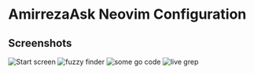 # AmirrezaAsk Neovim Configuration

## Screenshots
![Start screen](https://raw.github.com/amirrezaask/dotfiles/master/nvim/screenshots/0.png)
![fuzzy finder](https://raw.github.com/amirrezaask/dotfiles/master/nvim/screenshots/1.png)
![some go code](https://raw.github.com/amirrezaask/dotfiles/master/nvim/screenshots/2.png)
![live grep](https://raw.github.com/amirrezaask/dotfiles/master/nvim/screenshots/3.png)

